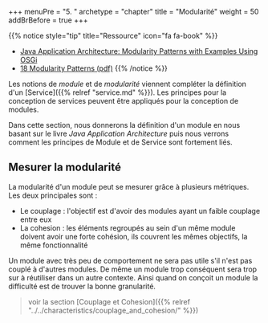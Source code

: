 +++
menuPre = "5. "
archetype = "chapter"
title = "Modularité"
weight = 50
addBrBefore = true
+++

{{% notice style="tip" title="Ressource" icon="fa fa-book" %}}

- [Java Application Architecture: Modularity Patterns with Examples Using OSGi](https://www.oreilly.com/library/view/java-application-architecture/9780132874779/)
- [18 Modularity Patterns (pdf)](/pdf/18-modularity-patterns.pdf)
  {{% /notice %}}

Les notions de _module_ et de _modularité_ viennent compléter la définition d'un [Service]({{% relref "service.md" %}}). Les principes pour la conception de services peuvent être appliqués pour la conception de modules.

Dans cette section, nous donnerons la définition d'un module en nous basant sur le livre _Java Application Architecture_ puis nous verrons comment les principes de Module et de Service sont fortement liés.

## Mesurer la modularité

La modularité d'un module peut se mesurer grâce à plusieurs métriques. Les deux principales sont :

- Le couplage : l'objectif est d'avoir des modules ayant un faible couplage entre eux
- La cohesion : les éléments regroupés au sein d'un même module doivent avoir une forte cohésion, ils couvrent les mêmes objectifs, la même fonctionnalité

Un module avec très peu de comportement ne sera pas utile s'il n'est pas couplé à d'autres modules. De même un module trop conséquent sera trop sur à réutiliser dans un autre contexte. Ainsi quand on conçoit un module la difficulté est de trouver la bonne granularité.

> voir la section [Couplage et Cohesion]({{% relref "../../characteristics/couplage_and_cohesion/" %}})

